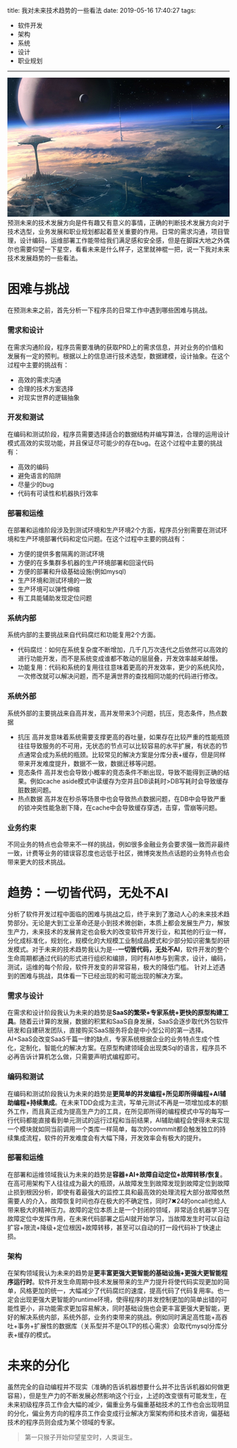 title: 我对未来技术趋势的一些看法
date: 2019-05-16 17:40:27
tags:
- 软件开发
- 架构
- 系统
- 设计
- 职业规划

---
![](https://raw.githubusercontent.com/minotaursu/minotaursu.github.io/source/images/skycity.jpg)
预测未来的技术发展方向是件有趣又有意义的事情，正确的判断技术发展方向对于技术选型，业务发展和职业规划都起着至关重要的作用。日常的需求沟通，项目管理，设计编码，运维部署工作能带给我们满足感和安全感，但是在脚踩大地之外偶尔也需要仰望一下星空，看看未来是什么样子，这里就神棍一把，说一下我对未来技术发展趋势的一些看法。

# 困难与挑战
在预测未来之前，首先分析一下程序员的日常工作中遇到哪些困难与挑战。

### 需求和设计
在需求沟通阶段，程序员需要准确的获取PRD上的需求信息，并对业务的价值和发展有一定的预判。根据以上的信息进行技术选型，数据建模，设计抽象。在这个过程中主要的挑战有：
+ 高效的需求沟通
+ 合理的技术方案选择
+ 对现实世界的逻辑抽象

### 开发和测试
在编码和测试阶段，程序员需要选择适合的数据结构并编写算法，合理的运用设计模式高效的实现功能，并且保证尽可能少的存在bug。在这个过程中主要的挑战有：
+ 高效的编码
+ 避免语言的陷阱
+ 尽量少的bug
+ 代码有可读性和机器执行效率

### 部署和运维
在部署和运维阶段涉及到测试环境和生产环境2个方面，程序员分别需要在测试环境和生产环境部署代码和定位问题。在这个过程中主要的挑战有：
+ 方便的提供多套隔离的测试环境
+ 方便的在多集群多机器的生产环境部署和回滚代码
+ 方便的部署和升级基础设施(例如mysql)
+ 生产环境和测试环境的一致
+ 生产环境可以弹性伸缩
+ 有工具能辅助发现定位问题

### 系统内部
系统内部的主要挑战来自代码腐烂和功能复用2个方面。
+ 代码腐烂：如何在系统复杂度不断增加，几千几万次迭代之后依然可以高效的进行功能开发，而不是系统变成谁都不敢动的层层叠，开发效率越来越慢。
+ 功能复用：代码和系统的复用往往意味着更高的开发效率，更少的系统风险，一次修改就可以解决问题，而不是满世界的查找相同功能的代码进行修改。

### 系统外部
系统外部的主要挑战来自高并发，高并发带来3个问题，抗压，竞态条件，热点数据
+ 抗压
高并发意味着系统需要支撑更高的吞吐量，如果存在比较严重的性能瓶颈往往导致服务的不可用，无状态的节点可以比较容易的水平扩展，有状态的节点通常会成为系统的瓶颈。比较常见的解决方案是分库分表+缓存，但是同样带来开发难度提升，数据不一致，数据迁移等问题。
+ 竞态条件
高并发也会导致小概率的竞态条件不断出现，导致不能得到正确的结果。例如cache aside模式中读缓存为空并且DB读耗时>DB写耗时会导致缓存脏数据问题。
+ 热点数据
高并发在秒杀等场景中也会导致热点数据问题，在DB中会导致严重的锁冲突性能急剧下降，在cache中会导致缓存穿透，击穿，雪崩等问题。

### 业务约束
不同业务的特点也会带来不一样的挑战，例如很多金融业务会要求强一致而非最终一致，计费等业务的错误容忍度也远低于社区，微博突发热点话题的业务特点也会带来更大的技术挑战。

# 趋势：一切皆代码，无处不AI
分析了软件开发过程中面临的困难与挑战之后，终于来到了激动人心的未来技术趋势部分。无论是大到工业革命还是小到技术微创新，本质上都会发展生产力，解放生产力，未来技术的发展肯定也会极大的改变软件开发行业，和其他的行业一样，分化成标准化，规划化，规模化的大规模工业制成品模式和少部分知识密集型的研发模式。对于未来的技术趋势我认为是--**一切皆代码，无处不AI**，软件开发的整个生命周期都通过代码的形式进行组织和编排，同时有AI参与到需求，设计，编码，测试，运维的每个阶段，软件开发变的非常容易，极大的降低门槛。 针对上述遇到的困难与挑战，具体看一下已经出现的和可能出现的解决方案。
### 需求与设计
在需求和设计阶段我认为未来的趋势是**SaaS的繁荣+专家系统+更快的原型构建工具**。随着云计算的发展，数据的积累和SaaS自身发展，SaaS会逐步取代外包软件研发和自建研发团队，直接购买SaaS服务将会是中小型公司的第一选择。AI+SaaS会改变SaaS千篇一律的缺点，专家系统根据企业的业务特点生成个性化，定制化，智能化的解决方案。在原型构建领域会出现类Sql的语言，程序员不必再告诉计算机怎么做，只需要声明式编程即可。

### 编码和测试
在编码和测试阶段我认为未来的趋势是**更简单的并发编程+所见即所得编程+AI辅助编程+持续集成**。在未来TDD会成为主流，写单元测试不再是一项增加成本的额外工作，而且真正成为提高生产力的工具，在所见即所得的编程模式中写的每写一行代码都能直接看到单元测试的运行过程和当前结果，AI辅助编程会使得未来实现一个模块就如同当前调用一个类库一样简单，每次的commmit都会触发独立的持续集成流程，软件的开发难度会有大幅下降，开发效率会有极大的提升。

### 部署和运维
在部署和运维领域我认为未来的趋势是**容器+AI+故障自动定位+故障转移/恢复**。在高可用架构下人往往成为最大的瓶颈，从故障发生到故障发现到故障定位到故障止损到根因分析，即使有着最强大的监控工具和最高效的处理流程大部分故障依然需要人的介入，故障恢复时间也存在极大的不确定性，同时7✖24的oncall也给人带来极大的精神压力。故障的定位本质上是一个封闭的领域，非常适合机器学习在故障定位中发挥作用，在未来代码部署之后AI就开始学习，当故障发生时可以自动扩容+限流+降级+定位根因+故障转移，甚至可以自动的打一段代码补丁快速止损。

### 架构
在架构领域我认为未来的趋势是**更丰富更强大更智能的基础设施+更强大更智能程序运行时**。软件开发生命周期中技术发展带来的生产力提升将使代码实现更加的简单，风格更加的统一，大幅减少了代码腐烂的速度，提高代码了代码复用率。也一定会出现更强大更智能的runtime环境，使得程序的并发控制更加的简单出错的可能性更小，非功能需求更加容易解决，同时基础设施也会更丰富更强大更智能，更好的解决系统内部，系统外部，业务约束带来的挑战。例如同时满足高性能+高吞吐+事务+扩展性的数据库（关系型并不是OLTP的核心需求）会取代mysql分库分表+缓存的模式。

# 未来的分化
虽然完全的自动编程并不现实（准确的告诉机器想要什么并不比告诉机器如何做更容易），但是生产力的不断发展必然影响这个行业，上述的改变很有可能发生，在未来初级程序员工作会大幅的减少，偏重业务与偏重基础技术的工作也会出现明显的分化，偏业务方向的程序员工作会变成行业解决方案架构师和技术咨询，偏基础技术的程序员则会成为某个领域的专家。
> 第一只猴子开始仰望星空时，人类诞生。
